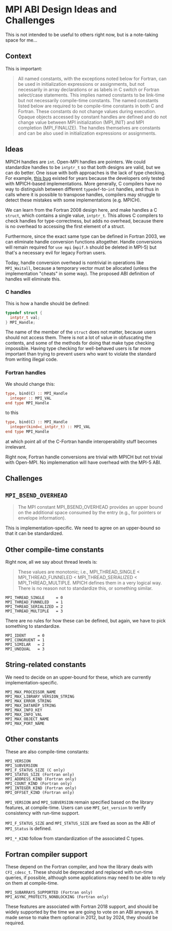 # MPI ABI Design Ideas and Challenges

This is not intended to be useful to others right now, but is a note-taking space for me...


## Context

This is important:

> All named constants, with the exceptions noted below for Fortran, can be used in initialization expressions or assignments, 
> but not necessarily in array declarations or as labels in C switch or Fortran select/case statements. 
> This implies named constants to be link-time but not necessarily compile-time constants. 
> The named constants listed below are required to be compile-time constants in both C and Fortran. 
> These constants do not change values during execution. Opaque objects accessed by constant handles are defined 
> and do not change value between MPI initialization (MPI_INIT) and MPI completion (MPI_FINALIZE). 
> The handles themselves are constants and can be also used in initialization expressions or assignments.

## Ideas

MPICH handles are `int`.  Open-MPI handles are pointers. 
We could standardize handles to be `intptr_t` so that both designs are valid, but we can do better.
One issue with both approaches is the lack of type checking.
For example, [this bug](https://github.com/ParRes/Kernels/commit/ee5e5fb09019bd78325d9680cd93f52858812aa4)
existed for years because the developers only tested with MPICH-based implementations.
More generally, C compilers have no way to distinguish between different `typedef`-to-`int` handles,
and thus in calls where it is possible to transpose handles, compilers may struggle to detect these mistakes
with some implementations (e.g. MPICH).

We can learn from the Fortran 2008 design here, and make handles a C `struct`, which contains
a single value, `intptr_t`.  This allows C compilers to check handles for type-correctness,
but adds no overhead, because there is no overhead to accessing the first element
of a struct.

Furthermore, since the exact same type can be defined in Fortran 2003, we can eliminate
handle conversion functions altogether.
Handle conversions will remain required for `use mpi` (`mpif.h` should be deleted in MPI-5)
but that's a necessary evil for legacy Fortran users.

Today, handle conversion overhead is nontrivial in operations like `MPI_Waitall`, because
a temporary vector must be allocated (unless the implementation "cheats" in some way).
The proposed ABI definition of handles will eliminate this.

### C handles

This is how a handle should be defined:
```c
typedef struct {
  intptr_t val;
} MPI_Handle;
```
The name of the member of the `struct` does not matter, because users should not access them.
There is not a lot of value in obfuscating the contents, and some of the methods for doing
that make type checking impossible.
Having type checking for well-behaved users is far more important than trying to prevent
users who want to violate the standard from writing illegal code.

### Fortran handles

We should change this:
```fortran
type, bind(C) :: MPI_Handle
  integer :: MPI_VAL
end type MPI_Handle
```
to this
```fortran
type, bind(C) :: MPI_Handle
  integer(kind=c_intptr_t) :: MPI_VAL
end type MPI_Handle
```
at which point all of the C-Fortran handle interoperability stuff becomes irrelevant.

Right now, Fortran handle conversions are trivial with MPICH but not trivial with Open-MPI.
No implemenation will have overhead with the MPI-5 ABI.

## Challenges

## `MPI_BSEND_OVERHEAD`

> The MPI constant MPI_BSEND_OVERHEAD provides an upper bound on the additional space consumed by the entry 
> (e.g., for pointers or envelope information).

This is implementation-specific.  We need to agree on an upper-bound so that it can be standardized.

## Other compile-time constants

Right now, all we say about thread levels is:
> These values are monotonic; i.e., MPI_THREAD_SINGLE < MPI_THREAD_FUNNELED < MPI_THREAD_SERIALIZED < MPI_THREAD_MULTIPLE.
MPICH defines them in a very logical way.  There is no reason not to standardize this, or something similar.
```
MPI_THREAD_SINGLE     = 0
MPI_THREAD_FUNNELED   = 1
MPI_THREAD_SERIALIZED = 2
MPI_THREAD_MULTIPLE   = 3
```

There are no rules for how these can be defined, but again, we have to pick something to standardize.
```
MPI_IDENT     = 0
MPI_CONGRUENT = 1
MPI_SIMILAR   = 2
MPI_UNEQUAL   = 3
```

## String-related constants

We need to decide on an upper-bound for these, which are currently implementation-specific.
```
MPI_MAX_PROCESSOR_NAME
MPI_MAX_LIBRARY_VERSION_STRING
MPI_MAX_ERROR_STRING
MPI_MAX_DATAREP_STRING
MPI_MAX_INFO_KEY
MPI_MAX_INFO_VAL
MPI_MAX_OBJECT_NAME
MPI_MAX_PORT_NAME
```

## Other constants

These are also compile-time constants:
```
MPI_VERSION
MPI_SUBVERSION
MPI_F_STATUS_SIZE (C only)
MPI_STATUS_SIZE (Fortran only)
MPI_ADDRESS_KIND (Fortran only)
MPI_COUNT_KIND (Fortran only)
MPI_INTEGER_KIND (Fortran only)
MPI_OFFSET_KIND (Fortran only)
```

`MPI_VERSION` and `MPI_SUBVERSION` remain specified based on the library features, at compile-time.
Users can use `MPI_Get_version` to verify consistency with run-time support.

`MPI_F_STATUS_SIZE` and `MPI_STATUS_SIZE` are fixed as soon as the ABI of `MPI_Status` is defined.

`MPI_*_KIND` follow from standardization of the associated C types.

## Fortran compiler support

These depend on the Fortran compiler, and how the library deals with `CFI_cdesc_t`.
These should be deprecated and replaced with run-time queries, if possible, although
some applications may need to be able to rely on them at compile-time.
```
MPI_SUBARRAYS_SUPPORTED (Fortran only) 
MPI_ASYNC_PROTECTS_NONBLOCKING (Fortran only)
```
These features are associated with Fortran 2018 support, and should be widely supported
by the time we are going to vote on an ABI anyways.
It made sense to make them optional in 2012, but by 2024, they should be required.
